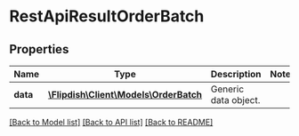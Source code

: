 # RestApiResultOrderBatch

## Properties
Name | Type | Description | Notes
------------ | ------------- | ------------- | -------------
**data** | [**\Flipdish\\Client\Models\OrderBatch**](OrderBatch.md) | Generic data object. | 

[[Back to Model list]](../README.md#documentation-for-models) [[Back to API list]](../README.md#documentation-for-api-endpoints) [[Back to README]](../README.md)


